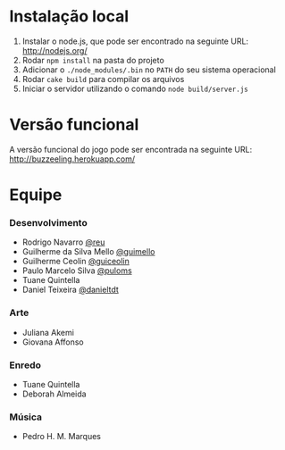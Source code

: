 # Instalação local

1. Instalar o node.js, que pode ser encontrado na seguinte URL: http://nodejs.org/
2. Rodar `npm install` na pasta do projeto
3. Adicionar o `./node_modules/.bin` no `PATH` do seu sistema operacional
4. Rodar `cake build` para compilar os arquivos
5. Iniciar o servidor utilizando o comando `node build/server.js`

# Versão funcional

A versão funcional do jogo pode ser encontrada na seguinte URL: http://buzzeeling.herokuapp.com/

# Equipe

### Desenvolvimento
* Rodrigo Navarro [@reu](http://github.com/reu)
* Guilherme da Silva Mello [@guimello](http://github.com/guimello)
* Guilherme Ceolin [@guiceolin](http://github.com/guiceolin)
* Paulo Marcelo Silva [@puloms](http://github.com/puloms)
* Tuane Quintella
* Daniel Teixeira [@danieltdt](http://github.com/danieltdt)

### Arte
* Juliana Akemi
* Giovana Affonso


### Enredo
* Tuane Quintella
* Deborah Almeida

### Música
* Pedro H. M. Marques